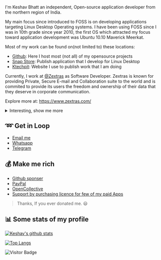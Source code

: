 I'm Keshav Bhatt an independent, Open-source application developer from the northern region of India.

My main focus since introduced to FOSS is on developing applications targeting Linux Desktop Operating systems. I have been using FOSS since I was in 10th grade since year 2010, the first OS which attracted my focus toward application development was Ubuntu 10.10 Maverick Meerkat. 

Most of my work can be found on(not limited to) these locations:

- [Github](https://github.com/keshavbhatt): Here I host most (not all) of my opensource projects 
- [Snap Store](https://snapcraft.io/search?q=keshavnrj): Publish application that I develop for Linux Desktop
- [Ktechpit](http://ktechpit.com): Website I use to publish work that I am doing

Currently, I work at [@Zextras](https://github.com/Zextras) as Software Developer. Zextras is known for providing Private, Secure E-mail and Collaboration suite to the world and is commited to provide its users the freedom and ownership of their data that they deserve in corporate communication.

Explore more at: https://www.zextras.com/

<details>
<summary>
  Interesting, show me more
</summary>

I completed my graduation in Biological Science (B.Sc) in the year 2015 and had a professional graduate degree in Education (B.Ed) in the year 2019. Currently, I am pursuing my post-graduation degree in Chemistry (M.Sc). I also have a foundation level diploma in Computer Applications ‘O’ Level by  [NIELIT](http://www.nielit.gov.in/).

[Know further about me here](https://imakefoss.org/curators/keshavbhatt/)  
</details>

## :loop: Get in Loop

 - [Email me](mailto:keshavnrj@gmail.com)
 - [Whatsapp](https://wa.me/917906565945?text=Hi%2C+reached+from+your+github+profile)
 - [Telegram](https://t.me/keshavmail68)
 
 ## :moneybag: Make me rich
 
 - [Github sponser](https://github.com/sponsors/keshavbhatt)
 - [PayPal](https://paypal.me/keshavnrj)
 - [OpenCollective](https://opencollective.com/keshav-bhatt)
 - [Support by purchasing licence for few of my paid Apps](https://snapcraft.io/search?q=keshavnrj)
 
 > Thanks, If you ever donated me. :smiley:
 
## :bar_chart: Some stats of my profile

[![Keshav's github stats](https://github-readme-stats.vercel.app/api?username=keshavbhatt&show_icons=true&theme=merko)](https://github.com/anuraghazra/github-readme-stats)

[![Top Langs](https://github-readme-stats.vercel.app/api/top-langs/?username=keshavbhatt&layout=compact&theme=merko)](https://github.com/anuraghazra/github-readme-stats)

![Visitor Badge](https://visitor-badge.laobi.icu/badge?page_id=keshavbhatt)
